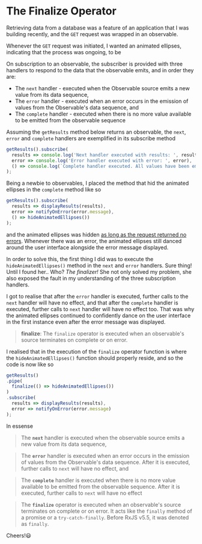 # The Finalize Operator

Retrieving data from a database was a feature of an application that I was building recently, and the `GET` request was wrapped in an observable.

Whenever the `GET` request was initiated, I wanted an animated ellipses, indicating that the process was ongoing, to be

On subscription to an observable, the subscriber is provided with three handlers to respond to the data that the observable emits, and in order they are:

- The `next` handler -  executed when the Observable source emits a new value from its data sequence,
- The `error` handler - executed when an error occurs in the emission of values from the Observable's data sequence, and
- The `complete` handler - executed when there is no more value available to be emitted from the observable sequence

Assuming the `getResults` method below returns an observable, the `next`, `error` and `complete` handlers are exemplified in its subscribe method

``` typescript
getResults().subscribe(
  results => console.log('Next handler executed with results: ', results),
  error => console.log('Error handler executed with error: ', error),
  () => console.log(`Complete handler executed. All values have been emitted`)
);
```

Being a newbie to observables, I placed the method that hid the animated ellipses in the `complete` method like so

``` typescript
getResults().subscribe(
  results => displayResults(results),
  error => notifyOnError(error.message),
  () => hideAnimatedEllipses())
);
```

  and the animated ellipses was hidden <u> as long as the request returned no errors</u>. Whenever there was an error, the animated ellipses still danced around the user interface alongside the error message displayed.

  In order to solve this, the first thing I did was to execute the `hideAnimatedEllipses()` method in the `next` and `error` handlers. Sure thing! Until I found her.. Who?
  *The finalizer!* She not only solved my problem, she also exposed the fault in my understanding of the three subscription handlers.

  I got to realise that after the `error` handler is executed, further calls to the `next` handler will have no effect, and that after the `complete` handler is executed, further calls to `next` handler will have no effect too. That was why the animated ellipses continued to confidently dance on the user interface in the first instance even after the error message was displayed.

> **finalize**: The `finalize` operator is executed when an observable's source terminates on complete or on error.

I realised that in the execution of the `finalize` operator function is where the `hideAnimatedEllipses()` function should properly reside, and so the code is now like so

``` typescript
getResults()
.pipe(
  finalize(() => hideAnimatedEllipses())
)
.subscribe(
  results => displayResults(results),
  error => notifyOnError(error.message)
);
```

In essense

> The **`next`** handler is executed when the observable source emits a new value from its data sequence,


> The **`error`** handler is executed when an error occurs in the emission of values from the Observable's data sequence.  After it is executed, further calls to `next` will have no effect, and


> The **`complete`** handler is executed when there is no more value available to be emitted from the observable sequence. After it is executed, further calls to `next` will have no effect


> The **`finalize`** operator is executed when an observable's source terminates on complete or on error. It acts like the `finally` method of a promise or a `try-catch-finally`. Before RxJS v5.5, it was denoted as `finally`.

Cheers!😃

